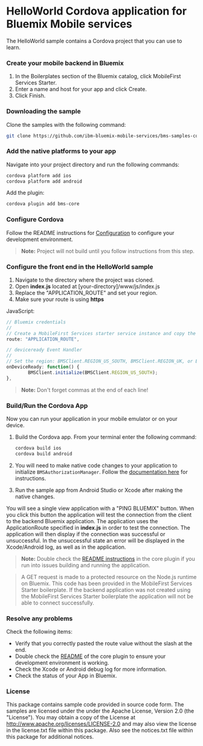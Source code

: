 # HelloWorld Cordova application for Bluemix Mobile services

The HelloWorld sample contains a Cordova project that you can use to learn.

### Create your mobile backend in Bluemix

1. In the Boilerplates section of the Bluemix catalog, click MobileFirst Services Starter.
2. Enter a name and host for your app and click Create.
3. Click Finish.

### Downloading the sample

Clone the samples with the following command:

```Bash
git clone https://github.com/ibm-bluemix-mobile-services/bms-samples-cordova-helloworld
```

### Add the native platforms to your app

Navigate into your project directory and run the following commands:

```Bash
cordova platform add ios
cordova platform add android
```

Add the plugin:

```Bash
cordova plugin add bms-core
```

### Configure Cordova

Follow the README instructions for [Configuration](https://github.com/ibm-bluemix-mobile-services/bms-clientsdk-cordova-plugin-core) to configure your development environment.

> **Note:** Project will not build until you follow instructions from this step.

### Configure the front end in the HelloWorld sample

1. Navigate to the directory where the project was cloned.
2. Open <b>index.js</b> located at [your-directory]/www/js/index.js
3. Replace the "APPLICATION_ROUTE" and set your region.
4. Make sure your route is using **https**

JavaScript:

```Javascript
// Bluemix credentials
//
// Create a MobileFirst Services starter service instance and copy the route e.g. "myhostname.mybluemix.net"
route: "APPLICATION_ROUTE",
```

```Javascript
// deviceready Event Handler
//
// Set the region: BMSClient.REGION_US_SOUTH, BMSClient.REGION_UK, or BMSClient.REGION_SYDNEY
onDeviceReady: function() {
		BMSClient.initialize(BMSClient.REGION_US_SOUTH);
},
```
> **Note:** Don't forget commas at the end of each line!

### Build/Run the Cordova App

Now you can run your application in your mobile emulator or on your device.

1. Build the Cordova app. From your terminal enter the following command:

	```Bash
	cordova build ios
	cordova build android
	```

2. You will need to make native code changes to your application to initialize `BMSAuthorizationManager`. Follow the [documentation here](https://github.com/ibm-bluemix-mobile-services/bms-clientsdk-cordova-plugin-core#initializing-bmsauthorizationmanager) for instructions.

3. Run the sample app from Android Studio or Xcode after making the native changes.

You will see a single view application with a "PING BLUEMIX" button. When you click this button the application will test the connection from the client to the backend Bluemix application. The application uses the ApplicationRoute specified in **index.js** in order to test the connection. The application will then display if the connection was successful or unsuccessful. In the unsuccessful state an error will be displayed in the Xcode/Android log, as well as in the application.


> **Note:** Double check the [README instructions](https://github.com/ibm-bluemix-mobile-services/bms-clientsdk-cordova-plugin-core) in the core plugin if you run into issues building and running the application.

> A GET request is made to a protected resource on the Node.js runtime on Bluemix. This code has been provided in the MobileFirst Services Starter boilerplate. If the backend application was not created using the MobileFirst Services Starter boilerplate the application will not be able to connect successfully.

### Resolve any problems

Check the following items:

- Verify that you correctly pasted the route value without the slash at the end.
- Double check the [README](https://github.com/ibm-bluemix-mobile-services/bms-clientsdk-cordova-plugin-core) of the core plugin to ensure your development environment is working.
- Check the Xcode or Android debug log for more information.
- Check the status of your App in Bluemix.

### License

This package contains sample code provided in source code form. The samples are licensed under the under the Apache License, Version 2.0 (the "License"). You may obtain a copy of the License at http://www.apache.org/licenses/LICENSE-2.0 and may also view the license in the license.txt file within this package. Also see the notices.txt file within this package for additional notices.
